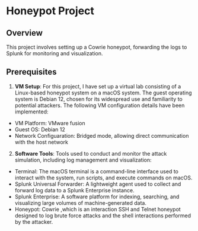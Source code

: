 # Honeypot Project

## Overview
This project involves setting up a Cowrie honeypot, forwarding the logs to Splunk for monitoring and visualization.

## Prerequisites
1) **VM Setup**: For this project, I have set up a virtual lab consisting of a Linux-based honeypot system on a macOS system. The guest operating system is Debian 12, chosen for its widespread use and familiarity to potential attackers. The following VM configuration details have been implemented:

-	VM Platform: VMware fusion
-	Guest OS: Debian 12
-	Network Configuaration: Bridged mode, allowing direct communication with the host network

2) **Software Tools**: Tools used to conduct and monitor the attack simulation, including log management and visualization:

- Terminal: The macOS terminal is a command-line interface used to interact with the system, run scripts, and execute commands on macOS.
- Splunk Universal Forwarder: A lightweight agent used to collect and forward log data to a Splunk Enterprise instance.
- Splunk Enterprise: A software platform for indexing, searching, and visualizing large volumes of machine-generated data.
- Honeypot: Cowrie ,which is an interaction SSH and Telnet honeypot designed to log brute force attacks and the shell interactions performed by the attacker. 

